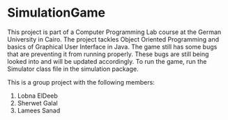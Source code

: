 # SimulationGame
This project is part of a Computer Programming Lab course at the German University in Cairo. The project tackles Object Oriented Programming and basics of Graphical User Interface in Java. The game still has some bugs that are preventing it from running properly. These bugs are still being looked into and will be updated accordingly. To run the game, run the Simulator class file in the simulation package.

This is a group project with the following members:
1. Lobna ElDeeb
2. Sherwet Galal
3. Lamees Sanad
